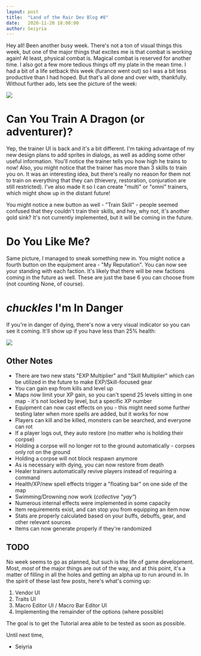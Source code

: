 ```yaml
---
layout: post
title:  "Land of the Rair Dev Blog #8"
date:   2020-11-20 18:00:00
author: Seiyria
---
```


Hey all! Been another busy week. There's not a ton of visual things this week, but one of the major things that excites me is that combat is working again! At least, physical combat is. Magical combat is reserved for another time. I also got a few more tedious things off my plate in the mean time. I had a bit of a life setback this week (furance went out) so I was a bit less productive than I had hoped. But that's all done and over with, thankfully. Without further ado, lets see the picture of the week:

![](https://imgur.com/N74fcLL.png)

# Can You Train A Dragon (or adventurer)?

Yep, the trainer UI is back and it's a bit different. I'm taking advantage of my new design plans to add sprites in dialogs, as well as adding some other useful information. You'll notice the trainer tells you how high he trains to now! Also, you might notice that the trainer has more than 3 skills to train you on. It was an interesting idea, but there's really no reason for them not to train on everything that they can (thievery, restoration, conjuration are still restricted). I've also made it so I can create "multi" or "omni" trainers, which might show up in the distant future!

You might notice a new button as well - "Train Skill" - people seemed confused that they couldn't train their skills, and hey, why not, it's another gold sink? It's not currently implemented, but it will be coming in the future.

# Do You Like Me?

Same picture, I managed to sneak something new in. You might notice a fourth button on the equipment area - "My Reputation". You can now see your standing with each faction. It's likely that there will be new factions coming in the future as well. These are just the base 6 you can choose from (not counting None, of course).

# *chuckles* I'm In Danger

If you're in danger of dying, there's now a very visual indicator so you can see it coming. It'll show up if you have less than 25% health:

![](https://i.imgur.com/EyYN9v4.gif)

## Other Notes

* There are two new stats "EXP Multiplier" and "Skill Multiplier" which can be utilized in the future to make EXP/Skill-focused gear
* You can gain exp from kills and level up
* Maps now limit your XP gain, so you can't spend 25 levels sitting in one map - it's not locked by level, but a specific XP number
* Equipment can now cast effects on you - this might need some further testing later when more spells are added, but it works for now
* Players can kill and be killed, monsters can be searched, and everyone can rot
* If a player logs out, they auto restore (no matter who is holding their corpse)
* Holding a corpse will no longer rot to the ground automatically - corpses only rot on the ground
* Holding a corpse will not block respawn anymore
* As is necessary with dying, you can now restore from death
* Healer trainers automatically revive players instead of requiring a command
* Health/XP/new spell effects trigger a "floating bar" on one side of the map
* Swimming/Drowning now work (_collective "yay"_)
* Numerous internal effects were implemented in some capacity
* Item requirements exist, and can stop you from equipping an item now
* Stats are properly calculated based on your buffs, debuffs, gear, and other relevant sources
* Items can now generate properly if they're randomized

## TODO

No week seems to go as planned, but such is the life of game development. Most, _most_ of the major things are out of the way, and at this point, it's a matter of filling in all the holes and getting an alpha up to run around in. In the spirit of these last few posts, here's what's coming up:

1. Vendor UI
2. Traits UI
3. Macro Editor UI / Macro Bar Editor UI
4. Implementing the remainder of the options (where possible)

The goal is to get the Tutorial area able to be tested as soon as possible.

Until next time,
- Seiyria
